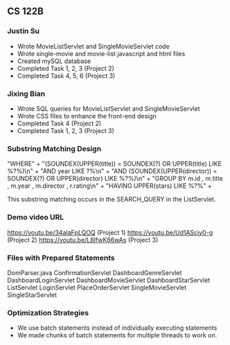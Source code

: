 ## CS 122B

### Justin Su
- Wrote MovieListServlet and SingleMovieServlet code
- Wrote single-movie and movie-list javascript and html files
- Created mySQL database
- Completed Task 1, 2, 3 (Project 2)
- Completed Task 4, 5, 6 (Project 3)

### Jixing Bian
- Wrote SQL queries for MovieListServlet and SingleMovieServlet
- Wrote CSS files to enhance the front-end design
- Completed Task 4 (Project 2)
- Completed Task 1, 2, 3 (Project 3)

### Substring Matching Design
"WHERE" +
"(SOUNDEX(UPPER(title)) = SOUNDEX(?) OR UPPER(title) LIKE %?%)\n" +
"AND year LIKE ?%\n" +
"AND (SOUNDEX(UPPER(director)) = SOUNDEX(?) OR UPPER(director) LIKE %?%)\n" +
"GROUP BY m.id , m.title , m.year , m.director , r.rating\n" +
"HAVING UPPER(stars) LIKE %?%" +

This substring matching occurs in the SEARCH_QUERY in the ListServlet.

### Demo video URL
https://youtu.be/34alaFpLQOQ (Project 1)
https://youtu.be/Ud1ASciy0-g (Project 2)
https://youtu.be/L8IfwK66wAs (Project 3)

### Files with Prepared Statements
DomParser.java
ConfirmationServlet
DashboardGenreServlet
DashboardLoginServlet
DashboardMovieServlet
DashboardStarServlet
ListServlet
LoginServlet
PlaceOrderServlet
SingleMovieServlet
SingleStarServlet

### Optimization Strategies
- We use batch statements instead of individually executing statements
- We made chunks of batch statements for multiple threads to work on.
